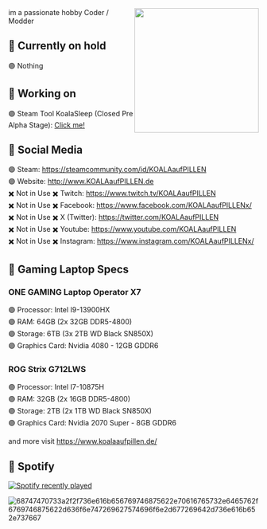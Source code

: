 <img src="https://github-production-user-asset-6210df.s3.amazonaws.com/92574026/279686451-f802b164-ba24-440d-a848-c8ec7c30fcaf.png" align="right" width="250">
im a passionate hobby Coder / Modder

## 💊 Currently on hold
🟣 Nothing

## 💊 Working on
🟣 Steam Tool KoalaSleep (Closed Pre Alpha Stage): [Click me!](https://github.com/KOALAaufPILLEN/KoalaSleep)

## 💊 Social Media
🟣 Steam:                        https://steamcommunity.com/id/KOALAaufPILLEN <br>
🟣 Website:                      http://www.KOALAaufPILLEN.de <br>
✖️ Not in Use ✖️ Twitch:        https://www.twitch.tv/KOALAaufPILLEN <br>
✖️ Not in Use ✖️ Facebook:      https://www.facebook.com/KOALAaufPILLENx/  <br>
✖️ Not in Use ✖️ X (Twitter):   https://twitter.com/KOALAaufPILLEN  <br>
✖️ Not in Use ✖️ Youtube:       https://www.youtube.com/KOALAaufPILLEN <br>
✖️ Not in Use ✖️ Instagram:     https://www.instagram.com/KOALAaufPILLENx/

## 💊 Gaming Laptop Specs

### ONE GAMING Laptop Operator X7
🟣 Processor: Intel I9-13900HX<br>
🟣 RAM: 64GB (2x 32GB DDR5-4800)<br>
🟣 Storage: 6TB (3x 2TB WD Black SN850X)<br>
🟣 Graphics Card: Nvidia 4080 - 12GB GDDR6<br>

### ROG Strix G712LWS
🟣 Processor: Intel I7-10875H<br>
🟣 RAM: 32GB (2x 16GB DDR5-4800)<br>
🟣 Storage: 2TB (2x 1TB WD Black SN850X)<br>
🟣 Graphics Card: Nvidia 2070 Super - 8GB GDDR6<br>

and more visit https://www.koalaaufpillen.de/

## 💊 Spotify

[![Spotify recently played](https://spotify-recently-played-readme.vercel.app/api?user=1166828714&width=875)](https://open.spotify.com/user/1166828714)

![68747470733a2f2f736e616b656769746875622e70616765732e6465762f6769746875622d636f6e747269627574696f6e2d677269642d736e616b652e737667](https://github.com/user-attachments/assets/e0705dae-fd88-4a10-87e7-b9ab2c8f1cc9)
